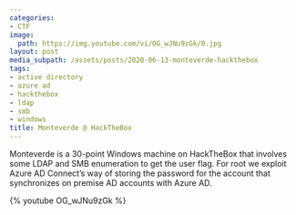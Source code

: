```yaml
---
categories:
- CTF
image:
  path: https://img.youtube.com/vi/OG_wJNu9zGk/0.jpg
layout: post
media_subpath: /assets/posts/2020-06-13-monteverde-hackthebox
tags:
- active directory
- azure ad
- hackthebox
- ldap
- smb
- windows
title: Monteverde @ HackTheBox
---
```


Monteverde is a 30-point Windows machine on HackTheBox that involves some LDAP and SMB enumeration to get the user flag. For root we exploit Azure AD Connect’s way of storing the password for the account that synchronizes on premise AD accounts with Azure AD.

{% youtube OG_wJNu9zGk %}